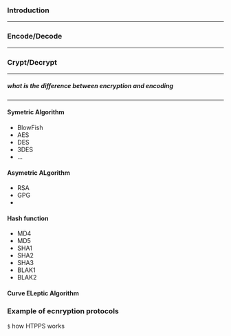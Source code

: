 ### Introduction


----------


### Encode/Decode


----------


###  Crypt/Decrypt


----------


##### what is the difference between *encryption* and *encoding*


----------


#### Symetric Algorithm
* BlowFish
* AES
* DES
* 3DES
* ...

#### Asymetric ALgorithm
* RSA
* GPG
* 


#### Hash function
* MD4
* MD5
* SHA1
* SHA2
* SHA3
* BLAK1
* BLAK2


#### Curve ELeptic Algorithm


### Example of ecnryption protocols

`$`   how  HTPPS works
